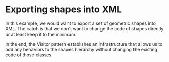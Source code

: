 # Exporting shapes into XML

In this example, we would want to export a set of geometric shapes into XML. The catch is that we don’t want to change
the code of shapes directly or at least keep it to the minimum.

In the end, the Visitor pattern establishes an infrastructure that allows us to add any behaviors to the shapes
hierarchy without changing the existing code of those classes.
